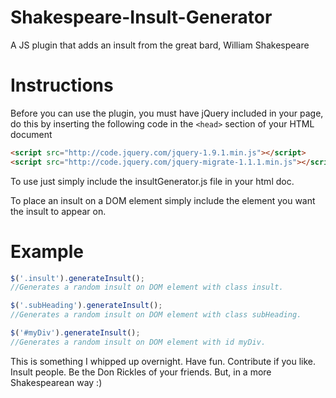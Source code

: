 Shakespeare-Insult-Generator
============================

A JS plugin that adds an insult from the great bard, William Shakespeare

Instructions
============================
Before you can use the plugin, you must have jQuery included in your page, do this by inserting the following code in the `<head>` section of your HTML document

``` html
<script src="http://code.jquery.com/jquery-1.9.1.min.js"></script>
<script src="http://code.jquery.com/jquery-migrate-1.1.1.min.js"></script>
```

To use just simply include the insultGenerator.js file in your html doc.

<script type="text/javascript" src="js/insultGenerator.js"></script>

To place an insult on a DOM element simply include the element you want the insult to appear on.

Example
===============
``` javascript
$('.insult').generateInsult();
//Generates a random insult on DOM element with class insult.

$('.subHeading').generateInsult();
//Generates a random insult on DOM element with class subHeading.

$('#myDiv').generateInsult();
//Generates a random insult on DOM element with id myDiv.
```

This is something I whipped up overnight. Have fun. Contribute if you like. Insult people. Be the Don Rickles of your friends. But, in a more Shakespearean way :)

